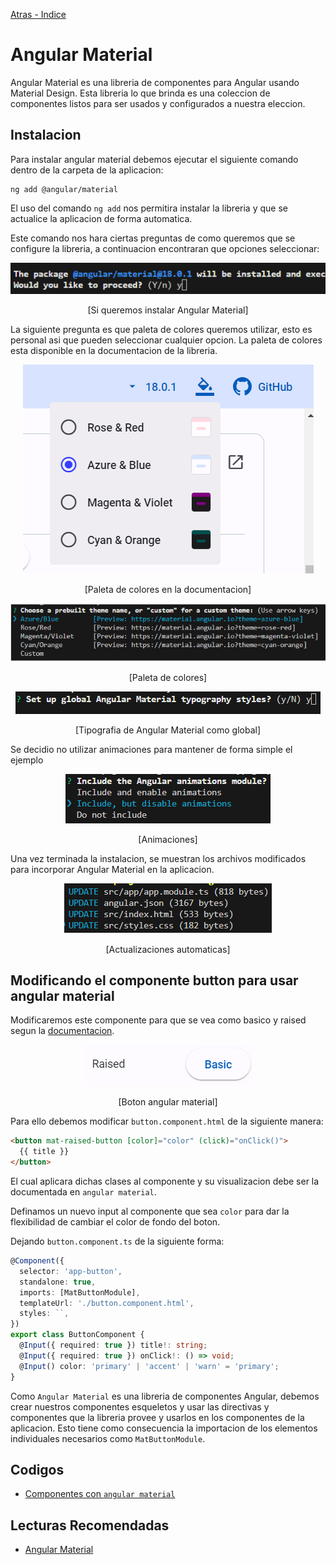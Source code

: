 [Atras - Indice](https://github.com/daniel18acevedo/DA2-Tecnologia/blob/angular/angular-style)

# Angular Material

Angular Material es una libreria de componentes para Angular usando Material Design. Esta libreria lo que brinda es una coleccion de componentes listos para ser usados y configurados a nuestra eleccion.

## Instalacion

Para instalar angular material debemos ejecutar el siguiente comando dentro de la carpeta de la aplicacion:

```CMD
ng add @angular/material
```

El uso del comando `ng add` nos permitira instalar la libreria y que se actualice la aplicacion de forma automatica.

Este comando nos hara ciertas preguntas de como queremos que se configure la libreria, a continuacion encontraran que opciones seleccionar:

<p align="center">
<img src="./images/image-5.png">
</p>

<p align="center">
[Si queremos instalar Angular Material]
</p>

La siguiente pregunta es que paleta de colores queremos utilizar, esto es personal asi que pueden seleccionar cualquier opcion. La paleta de colores esta disponible en la documentacion de la libreria.

<p align="center">
<img src="./images/image-10.png">
</p>

<p align="center">
[Paleta de colores en la documentacion]
</p>

<p align="center">
<img src="./images/image-6.png">
</p>

<p align="center">
[Paleta de colores]
</p>

<p align="center">
<img src="./images/image-7.png">
</p>

<p align="center">
[Tipografia de Angular Material como global]
</p>

Se decidio no utilizar animaciones para mantener de forma simple el ejemplo

<p align="center">
<img src="./images/image-8.png">
</p>

<p align="center">
[Animaciones]
</p>

Una vez terminada la instalacion, se muestran los archivos modificados para incorporar Angular Material en la aplicacion.

<p align="center">
<img src="./images/image-9.png">
</p>

<p align="center">
[Actualizaciones automaticas]
</p>

## Modificando el componente button para usar angular material

Modificaremos este componente para que se vea como basico y raised segun la [documentacion](https://material.angular.io/components/button/examples).

<p align="center">
<img src="./images/image-11.png">
</p>

<p align="center">
[Boton angular material]
</p>

Para ello debemos modificar `button.component.html` de la siguiente manera:

```HTML
<button mat-raised-button [color]="color" (click)="onClick()">
  {{ title }}
</button>
```

El cual aplicara dichas clases al componente y su visualizacion debe ser la documentada en `angular material`.

Definamos un nuevo input al componente que sea `color` para dar la flexibilidad de cambiar el color de fondo del boton.

Dejando `button.component.ts` de la siguiente forma:

```TypeScript
@Component({
  selector: 'app-button',
  standalone: true,
  imports: [MatButtonModule],
  templateUrl: './button.component.html',
  styles: ``,
})
export class ButtonComponent {
  @Input({ required: true }) title!: string;
  @Input({ required: true }) onClick!: () => void;
  @Input() color: 'primary' | 'accent' | 'warn' = 'primary';
}
```

Como `Angular Material` es una libreria de componentes Angular, debemos crear nuestros componentes esqueletos y usar las directivas y componentes que la libreria provee y usarlos en los componentes de la aplicacion. Esto tiene como consecuencia la importacion de los elementos individuales necesarios como `MatButtonModule`.

## Codigos

- [Componentes con `angular material`](https://github.com/daniel18acevedo/DA2-Tecnologia/tree/angular-style/1-%20Angular%20application/MyAngularMaterialApp)

## Lecturas Recomendadas

- [Angular Material](https://material.angular.io/)

